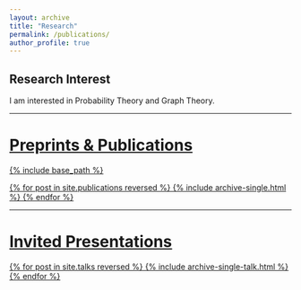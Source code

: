 ```yaml
---
layout: archive
title: "Research"
permalink: /publications/
author_profile: true
---
```


## Research Interest
I am interested in Probability Theory and Graph Theory.

***

# <u>Preprints & Publications<u>
{% include base_path %}

{% for post in site.publications reversed %}
  {% include archive-single.html %}
{% endfor %}

***
# <u>Invited Presentations</u>
{% for post in site.talks reversed %}
  {% include archive-single-talk.html %}
{% endfor %}
